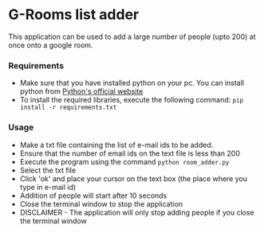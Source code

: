 # G-Rooms list adder
This application can be used to add a large number of people (upto 200) at once onto a google room.
### Requirements
- Make sure that you have installed python on your pc. You can install python from [Python's official website](https://www.python.org)
- To install the required libraries, execute the following command:
  ```pip install -r requirements.txt```
### Usage
- Make a txt file containing the list of e-mail ids to be added.
-  Ensure that the number of email ids on the text file is less than 200
-  Execute the program using the command ```python room_adder.py```
-  Select the txt file
-  Click 'ok' and place your cursor on the text box (the place where you type in e-mail id)
-  Addition of people will start after 10 seconds
-  Close the terminal window to stop the application
-  DISCLAIMER - The application will only stop adding people if you close the terminal window 
